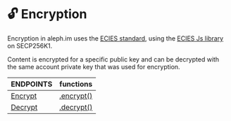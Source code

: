 # 🔓 Encryption

Encryption in aleph.im uses the [ECIES standard](https://en.wikipedia.org/wiki/Integrated\_Encryption\_Scheme), using the [ECIES Js library](https://github.com/ecies/js) on SECP256K1.

Content is encrypted for a specific public key and can be decrypted with the same account private key that was used for encryption.

| ENDPOINTS             | functions                |
| --------------------- | ------------------------ |
| [Encrypt](encrypt.md) | [.encrypt()](encrypt.md) |
| [Decrypt](decrypt.md) | [.decrypt()](decrypt.md) |
